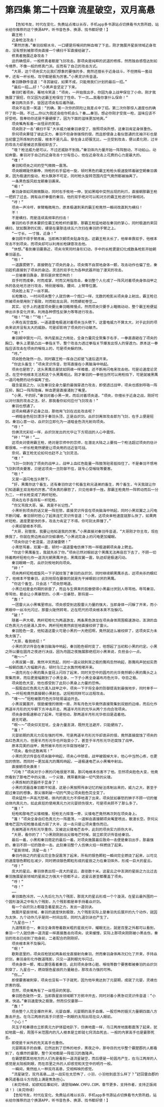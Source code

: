 # 第四集 第二十四章 流星破空，双月高悬
        【告知书友，时代在变化，免费站点难以长存，手机app多书源站点切换看书大势所趋，站长给你推荐的这个换源APP，听书音色多、换源、找书都好使！】
       霸王枪！
       近身枪法攻击！
       “果然厉害。”秦羽双眼冰冷，一口硬是将喉间的鲜血咽了下去，刚才施展开星辰领域近身攻击，没有想到被那项央直接一个横扫千军直接给破了。
       修真者施展近身攻击？
       这的确怪异，一般修真者都是飞剑攻击。那项央是纯粹的武道的修炼，然而独自感悟达到如今境界，不像一般的修真门派。反而有了自己的攻击方式。
       “大哥，这个项央实力比我们想象的要强的多，竟然还擅长于近身战斗，不但拥有一套战甲，还有一杆长枪。攻守都是极为厉害。”小黑灵识传音道。
       秦羽静静传音道：“寻其破绽，如果不成，只能用我们计划的最后一招。”
       “最后一招……好！”小黑声音坚定了下来。
       秦羽盯着项央，蓦地冷笑道：“项央，一开始我出手，你因为身上战甲保住了小命。刚才我施展了狠招，你又因为这霸王枪保住了性命。下一次……我看你拿什么保命！”
       秦羽两次杀手，皆因这项央有后着所破。
       项央不在意一笑道：“的确，第一次你的阴险让我差点中了招。第二次你那惊人速度也的确吓了我一跳。不过……你以为我还会给你机会么？秦……秦羽，想必你刚才受我一枪，滋味应该不好受吧。我奉劝你还是不要硬撑了。因为下面的滋味更加地爽。”
       项央嘴角有着一丝怪异的笑容。
       项央刚才一击‘横扫千军’大半威力被秦羽承受了，按照项央所想，这秦羽肯定身体重伤。
       奈何项央算错了彼此实力，秦羽不但身体强悍的很，而且即使身上看似普通的无袖汗衫也是当初雷卫所炼制的衣服，根本不是凡品，穿在身上舒服无比，一旦受到攻击，便以柔化刚，过半的攻击力却是被这衣服给卸去了。
       “哦？枪法威力是可以，不过还威胁不到我。”秦羽体内力量开始一阵阵鼓动，不动如山，动如奔雷。秦羽对于自己的近身攻击十分有信心，他在近身攻击上花费的心力是最大的。
       “噗！”
       秦羽和项央之间的空气微微一震荡。
       项央眼睛陡然暴睁，持枪的右手猛地一旋，顿时黑色的霸王枪枪头极速旋转着破空朝秦羽袭来，因为极速的旋动，枪头飘渺不可定，同时枪头旋转范围内空气竟然都被抽离了。
       一条黑色旋风蛟龙朝秦羽袭来。
       “喝！”
       秦羽身体如风微微飘动，同时右手攸地一伸，犹如黑暗中突然出现的利爪，直接朝那霸王枪一把抓了过去，拥有焱炽拳套的秦羽，他的双手绝对可以和对方的霸王枪进行针锋相对。
       “哼！”
       项央一声冷哼，单臂略微用力，原本极速刺来的霸王枪竟然一瞬间改直刺为横扫！
       不！
       不是横扫，而是连续高频率的扫击！
       秦羽的右手原本要抓住霸王枪枪杆的霎那，那霸王枪猛地砸在秦羽的掌心，同时极速的来回横扫，犹如飘渺的幻影，硬是在霎那连续五六次扫在秦羽的手臂之上。
       “一寸长，一寸强，近身！”
       秦羽顾不得手臂疼痛，当即再次朝项央贴身攻去。这霸王枪太长了，他单单靠双手，他根本攻击不到项央，而项央却可以利用长枪肆意攻击他。
       “休想。”看到秦羽要靠近，项央冷笑同时身形幻动，手中的长枪更是幻化成数条枪影开始朝秦羽逼去。
       “啪！”
       一道霹雳劈下，直接劈在了项央的身上。项央情不自禁地身体一颤，攻击动作也偏了些，秦羽趁机直接到了项央的身边。灵活的双手化为各种武器开始了漫天的攻击。
       一旦被秦羽靠身，那将是非常恐怖的！
       双手时而成拳，时而成掌，时而又用指攻击，秦羽整个人化成了一阵风对着项央身体战甲之外的各处地方进行攻击，特别是喉咙、腰间、上臂等位置。
       项央脸上有了一丝不屑。
       长枪舞动，一时间项央整个人就仿佛一个炮口一样，无数的枪影从项央身上射出，霸王枪已然被项央使用到了极致，时而蛟龙出洞，时而蟒蛇卷空……
       其实，论手上的速度项央要比秦羽略微慢点。然而项央只要手上略微动动，整个霸王枪便延伸出许多变化开来。利用各种惯性反弹力等等进行攻击。
       “啪！”“啪！”“啪！”……
       小黑在高空盘旋，一道道雷电极速对着项央当头劈下。这雷电威力不算太大，对于此刻的项央来说并没有太大的威胁。可是却影响了项央的行动敏杰。
       “喝！”
       秦羽眼中狠光一闪，体内星辰之力用处，全身力量完全聚集于右手，一拳直直砸在了项央的胸口，拳头上更是凸出一拳指关节，整个攻击力透过拳指关节爆发出惊人的穿透力。原本这一拳指应该攻击在项央的喉咙上的，可是项央躲的快。
       “哼。”
       项央脸色陡然一白，同时霸王枪一挥自己却是飞速后退开来。
       “你这头畜生！”项央灵识传音，怒骂直接在小黑脑海中响起。
       项央也是怒了，这头黑鹰总是犹如阴魂一样难缠，还不断用闪电来攻击他。可是论速度论灵活，在空中他根本无法和这个头黑鹰相比。刚才秦羽的一拳他当然可以用枪挡下，可是就被黑鹰一道闪电劈的动作偏离了些。
       蕴含星辰之力，以及秦羽全身力量的最强穿透力攻击，即使透过战甲，项央也感到呼吸一阵压抑，胸口一阵阵隐痛，鲜血更是直接涌到了嘴里。
       “小黑，干的好。”秦羽对着小黑一笑，而后对着项央道，“项央，你擅长于近身之战，刚好可以对付我的攻击之法，好，那我看你如何应付飞剑攻击！”
       秦羽也想通了。
       这项央精通于近身之战，那他用飞剑在远处攻击呢？
       一柄暗金色短剑漂浮于秦羽头顶，正是焱炽剑。焱炽剑离体攻击即为飞剑，在手上便是短剑。秦羽心意一动，焱炽剑立即化为一道暗金色流光射向项央。
       “呼！”
       仿佛流光彩虹一样，焱炽剑发出的光华让下方观战的人心中震惊。
       “砰！”“砰！”……
       这项央对使用霸王枪，绝对是宗师中的宗师，在潜龙大陆之上要找一个枪法超过项央的估计都很难。一杆长枪竟然硬是让项央用的远近皆可战。
       奈何，霸王枪无论如何也赶不上飞剑灵活。
       “噗！”
       飞剑一剑刺在了项央的战甲上，战甲上血红色能量一阵鼓荡轻易抵挡住了。不是秦羽不想用飞剑刺项央要害，只是这项央一旦防御不住，就专心受喉咙等要害。
       “啪！”
       又是一道闪电当头劈下。
       “好，黑鹰你这个畜生，还有秦羽你这个和畜生称兄道弟的畜生，两个畜生，今天我就让你们知道霸王双龙枪的厉害。”项央真的暴怒了，只见他单手一挫。那霸王枪竟然一阵转动而后一分为二，一杆长枪变成了两杆短枪。
       项央左右手各持有一杆短枪。
       “你又骂我大哥。操，真是不长记性。”
       小黑听到项央的话又是一阵狂怒，直接灵识传音在项央脑海中响起，同时小黑双翼之上闪电不断闪耀，秦羽顿时担心了起来连忙灵识传音道：“小黑，这项央单枪速度就那么快了，如果两杆短枪，速度更是快的多，攻击力肯定了不得。你可别太莽撞了。”
       小黑却是根本不顾。
       “大哥，别管我，我要让他知道我的厉害。”小黑直接对秦羽传音道，“大哥刚才你主攻，现在换我了，你就在旁边用焱炽剑偷袭吧。”小黑说完身上的闪电更加耀眼。
       “项央你这个老混蛋，活该被雷劈！”
       小黑怒骂着，双翼一震，顿时一道道雷电仿佛下雨一样极速朝项央身上劈去。
       “你这个黑鹰畜生，我就先杀了你。”项央已然对眼前这个黑鹰无法再容忍下去了，不顾一切持着两杆短枪化作一道流光朝黑鹰冲去，黑鹰双翼一震，轨迹却是极速闪动。
       秦羽眼睛一亮，焱炽剑攸地刺向项央。
       “砰！”
       项央两杆短枪成旋风一下子就绞落了秦羽的焱炽剑，同时继续朝黑鹰杀去，这项央杀的眼红了，他根本不管秦羽，此刻他现在要做的就是先干掉眼前讨厌的黑鹰。
       “你这个畜生，只会逃！”项央怒喝道。
       小黑已经是金丹期的妖兽了，而且与生俱来的孤傲使得小黑最讨厌别人辱骂他。辱骂秦羽，辱骂他，都会让小黑暴怒的。小黑一旦暴怒，那将是——
       “轰！”
       一团雷火从小黑嘴里喷出，项央感受到这股雷火力量的强大，当即身体一闪躲了开来，而小黑眼中一丝冷光闪过，那雷火陡然转弯，近在咫尺的项央根本来不及躲闪。
       “破！”
       随着一声大喝，两杆短枪化为两道游龙，两条黑色游龙在项央身体周围极速游动，澎湃的血红色真元力也是涌入其中。两杆短枪竟然疯狂地直接绞碎了雷火。
       秦羽脸色一变，他知道这雷火可是小黑的一大绝招啊，竟然就这么被绞碎了，这项央实力未免太强了。
       “大哥，看我绝招！”
       小黑的灵识传音在秦羽脑海中响起，秦羽脸色顿时变了，他想起了当初和小黑的约定。小黑之所以要在圆月之夜进行决战，因为月圆之夜施展那绝招对小黑来说，负担会小一点。
       “啾～～”
       小黑双翼一展，竟然冲天而起，同时一道尖锐刺耳之极的鹰鸣忽然响起，那鹰鸣声犹如实质一般朝四面八方幅散开去，顿时乌江之水轰然咆哮开来。
       一道亮光在小黑的鹰头皇冠上闪烁了起来，同时天空中的圆月的光华竟然朝小黑的鹰头之上聚集而来，而后更是幅散到了小黑全身，一下子小黑全身遍布月色光华，夺目之极。
       项央脸色大变，他也感受到了此刻小黑身上力量的恐怖。
       一股股血红色真元力涌入战甲之中，项央一下子将全身的防御提高到最强地步，同时单手一扔，一杆短枪竟然直接朝小黑射去。这短枪同样可以远程攻击。
       “噗～～”短枪被那月色光华轻易逼迫开去。
       小黑双翼展开，很是缓慢的微微一扇，所有月色光华竟然直接聚集到双翅的边缘，而后化作两道半月形的光华朝下方冲击开去，两道半月形的光华从两个方向合攻项央。
       项央身体极速移动了起来，可是他动，那两道半月形光华依旧是追着他。
       避无可避。
       “啊～～”项央仰天狂吼，全身力量澎湃，既然无法避开，只能硬挡了。
       “蓬！”
       元婴前期的真元力实在强的可怖，可是两道半月形光华却诡异的很，竟然直接腐蚀了项央的血红色真元力，但是半月形光华也开始变小了。甚至于半月形光华还腐蚀了战甲。
       原本完美的战甲，竟然被半月形光华腐蚀地破了。
       “项央，看你还敢再骂！”
       小黑的灵识传音在项央脑中响起，项央心中怒极，战甲被毁掉大半，他心中当然心疼，也更加的愤怒。而同时一更加高亢的鹰鸣响起，一道极速电芒从小黑嘴中射出。
       直接朝项央袭来！
       “闪电？”项央对于小黑的闪电很是不屑，那闪电根本伤害不了他。忽然项央脸色大变，他竟然看到了那电芒中的尖锥，一个尖锥，携带着刺破一切气势的尖锥。
       小黑炼制的灵器终于显身了！
       小黑的灵器连秦羽都不知道，这是小黑按照传承记忆的秘法炼制出来的，威力之大，甚至于超过秦羽的想象。那尖锥刺破一切的气势让项央脸色完全变了。
       项央猛然一声高亢怒喝，体内的真元力不停地涌了出来，项央犹如暴怒的狮子不顾一切的催动体内真元力，如此疯狂的使用真元力对元婴损伤很大，可是项央顾不了那么多了。
       “蓬！”
       短枪和那电芒尖锥相撞，短枪无力摔落一旁，尖锥电芒竟然再次刺在项央身上。
       “蓬！”项央全身血红色真元力一阵震荡，一道鲜血直接朝项央嘴里喷出，散漫长空。奈何尖锥电芒因为短枪撞击威力弱了大半，这一击只是让项央重伤而已。
       先被两道半月形光华重伤，又被这尖锥电芒击中，此刻的项央实力损伤大半。
       “大哥，看你的了！”小黑刚刚射出尖锥电芒时候，就立即灵识传音给秦羽。
       最后一着，小黑和秦羽商定的最后一着。对项央施展最后致命一击便是秦羽出手，那最强的，秦羽不顾一切的致命一击。此刻秦羽整个人仿佛火焰一样燃烧了起来。
       “星辰领域，流星一击！”
       秦羽丹田之内的星云完全急促震荡了起来，所有的银色颗粒一瞬间完全燃烧了起来，以可见的速度银色颗粒在减少，同时燃烧银色颗粒形成的星辰之力在秦羽体外，形成一巨大的星云。
       “呼！”
       庞大的星云，秦羽体表出现一庞大的星云，直径数十米。这星云之中澎湃的星辰之力比过去秦羽施展星辰领域的星辰之力强大十倍都不止，这星云甚至都覆盖了项央。
       “呼！”
       “呼！”
       ……
       秦羽面色冷厉，一人先后化为九个残影，那庞大的星云形成一个个漩涡，在星云最外围的一个圆形漩涡之中有九个残影，九个残影都是单手持着焱炽剑。
       每一个焱炽剑上都蕴含着星辰之力，发出一道剑诀。
       施展开星辰领域，秦羽的速度快到极致，九个残影实际上是秦羽先后展开的九个动作，就因为太快，九个动作几乎是同一时间出现，同时九道剑诀也产生了。
       “九星合一！”
       九道残影合一，秦羽全身席卷着数米粗的星辰光华，耀眼无比，就是百里之外都可以看到，秦羽一个人就仿佛一道流星一样直接轰击向项央。说来缓慢，实际上那项央刚刚被小黑击伤，秦羽的攻击已经到了他身前，二者配合的刚刚好。
       项央根本来不及躲闪。
       “啊！”
       歇斯底里的，项央双枪犹如两条蛟龙直接射向秦羽，然而秦羽身体再次幻化了开来，手持焱炽剑，秦羽身形化作数道残影，只见一道刺眼光华闪过。
       项央身体一颤，难以置信看着秦羽，此刻项央身体心脏、喉咙等数个要害都被秦羽的焱炽剑刺穿了，九星合一，燃烧银色星辰的力量融合，那攻击力强的可怖。
       “你……”
       即使要害被刺穿，项央也没有一下子就死，因为他毕竟达到了元婴期，成就了元婴，灵魂也厉害的很。
       忽然，项央嘴角有了一丝怪异的笑容。
       秦羽脸色陡然一变，当即靠星辰领域朝下方俯冲开去，同时对着小黑急切灵识传音道：“小黑，快逃。”秦羽速度快之极致，然而仅仅霎那——
       “轰！”
       项央整个人完全爆炸开来，元婴自爆，元婴期的高手自爆。一股恐怖的毁灭力量朝四面八方轰击开去。在乌江两岸的高手只感觉一刺眼的太阳出现在众人眼前。
       “小心！”
       风玉子和秦德也立即真元力护体猛地趴下，仿佛地震一样，乌江两岸地面都震荡了起来，犹如地震一般，周围千米范围内的凡人根本是立即就七窍流血死去，一般的内家高手也是霎那死去。
       即使是千米外的先天高手也重伤。
       元婴期高手的自爆，已然达到了恐怖的地步，黑夜之中，那夺目的光华整个霸楚郡的人都看到了，在爆炸的霎那，整个天地都是一阵低沉的轰隆声。
       在霸楚郡其他地方的人们先是看到一道流星破空，而后便是一轮圆月产生，在乌江两岸的人感觉是太阳般刺眼，而在百里之外的人却感觉和天空中的明月一般。
       一瞬间，竟然给人一种双月高悬，交相辉映的感觉。
       “流星破空，双月高悬……这一战实在太恐怖了，小羽，小羽他到底怎么样了？”赶回雷血郡的秦风遥看战斗方向脸上满是焦急担心。
       (未完待续，如欲知后事如何，请登陆WWW.CMFU.COM，章节更多，支持作者，支持正版阅读！)（未完待续）
       【告知书友，时代在变化，免费站点难以长存，手机app多书源站点切换看书大势所趋，站长给你推荐的这个换源APP，听书音色多、换源、找书都好使！】